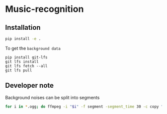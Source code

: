# Music-recognition

## Installation
```bash
pip install -e .
```
To get the `background data` 
```
pip install git-lfs 
git lfs install
git lfs fetch --all
git lfs pull
```

## Developer note
Background noises can be split into segments
```bash
for i in *.ogg; do ffmpeg -i "$i" -f segment -segment_time 30 -c copy "../background_segments/${i%.*}_%03d.ogg"; done
```
